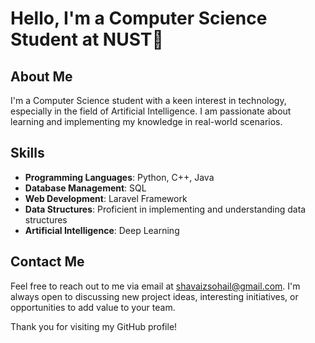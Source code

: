 # Hello, I'm a Computer Science Student at NUST👋

## About Me
I'm a Computer Science student with a keen interest in technology, especially in the field of Artificial Intelligence. I am passionate about learning and implementing my knowledge in real-world scenarios.

## Skills
- **Programming Languages**: Python, C++, Java
- **Database Management**: SQL
- **Web Development**: Laravel Framework
- **Data Structures**: Proficient in implementing and understanding data structures
- **Artificial Intelligence**: Deep Learning

## Contact Me
Feel free to reach out to me via email at shavaizsohail@gmail.com. I'm always open to discussing new project ideas, interesting initiatives, or opportunities to add value to your team.

Thank you for visiting my GitHub profile!


